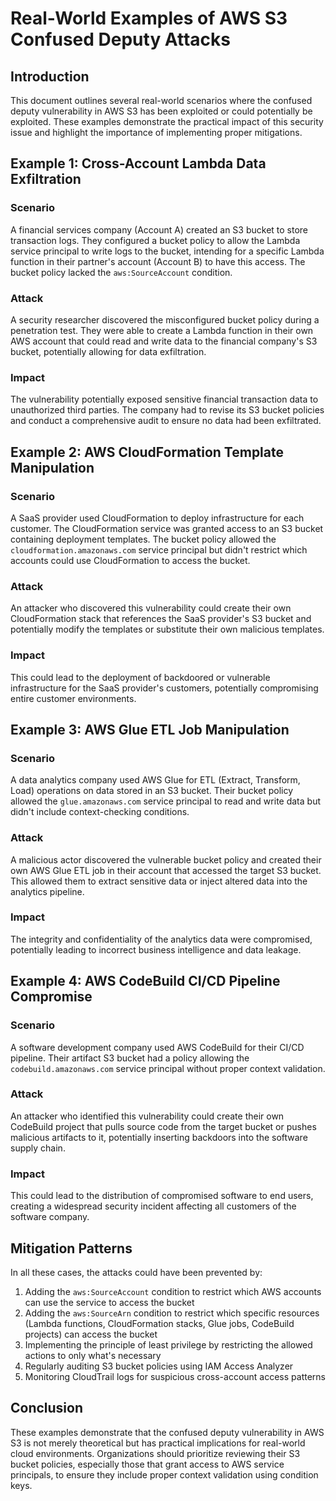 # Real-World Examples of AWS S3 Confused Deputy Attacks

## Introduction

This document outlines several real-world scenarios where the confused deputy vulnerability in AWS S3 has been exploited or could potentially be exploited. These examples demonstrate the practical impact of this security issue and highlight the importance of implementing proper mitigations.

## Example 1: Cross-Account Lambda Data Exfiltration

### Scenario
A financial services company (Account A) created an S3 bucket to store transaction logs. They configured a bucket policy to allow the Lambda service principal to write logs to the bucket, intending for a specific Lambda function in their partner's account (Account B) to have this access. The bucket policy lacked the `aws:SourceAccount` condition.

### Attack
A security researcher discovered the misconfigured bucket policy during a penetration test. They were able to create a Lambda function in their own AWS account that could read and write data to the financial company's S3 bucket, potentially allowing for data exfiltration.

### Impact
The vulnerability potentially exposed sensitive financial transaction data to unauthorized third parties. The company had to revise its S3 bucket policies and conduct a comprehensive audit to ensure no data had been exfiltrated.

## Example 2: AWS CloudFormation Template Manipulation

### Scenario
A SaaS provider used CloudFormation to deploy infrastructure for each customer. The CloudFormation service was granted access to an S3 bucket containing deployment templates. The bucket policy allowed the `cloudformation.amazonaws.com` service principal but didn't restrict which accounts could use CloudFormation to access the bucket.

### Attack
An attacker who discovered this vulnerability could create their own CloudFormation stack that references the SaaS provider's S3 bucket and potentially modify the templates or substitute their own malicious templates.

### Impact
This could lead to the deployment of backdoored or vulnerable infrastructure for the SaaS provider's customers, potentially compromising entire customer environments.

## Example 3: AWS Glue ETL Job Manipulation

### Scenario
A data analytics company used AWS Glue for ETL (Extract, Transform, Load) operations on data stored in an S3 bucket. Their bucket policy allowed the `glue.amazonaws.com` service principal to read and write data but didn't include context-checking conditions.

### Attack
A malicious actor discovered the vulnerable bucket policy and created their own AWS Glue ETL job in their account that accessed the target S3 bucket. This allowed them to extract sensitive data or inject altered data into the analytics pipeline.

### Impact
The integrity and confidentiality of the analytics data were compromised, potentially leading to incorrect business intelligence and data leakage.

## Example 4: AWS CodeBuild CI/CD Pipeline Compromise

### Scenario
A software development company used AWS CodeBuild for their CI/CD pipeline. Their artifact S3 bucket had a policy allowing the `codebuild.amazonaws.com` service principal without proper context validation.

### Attack
An attacker who identified this vulnerability could create their own CodeBuild project that pulls source code from the target bucket or pushes malicious artifacts to it, potentially inserting backdoors into the software supply chain.

### Impact
This could lead to the distribution of compromised software to end users, creating a widespread security incident affecting all customers of the software company.

## Mitigation Patterns

In all these cases, the attacks could have been prevented by:

1. Adding the `aws:SourceAccount` condition to restrict which AWS accounts can use the service to access the bucket
2. Adding the `aws:SourceArn` condition to restrict which specific resources (Lambda functions, CloudFormation stacks, Glue jobs, CodeBuild projects) can access the bucket
3. Implementing the principle of least privilege by restricting the allowed actions to only what's necessary
4. Regularly auditing S3 bucket policies using IAM Access Analyzer
5. Monitoring CloudTrail logs for suspicious cross-account access patterns

## Conclusion

These examples demonstrate that the confused deputy vulnerability in AWS S3 is not merely theoretical but has practical implications for real-world cloud environments. Organizations should prioritize reviewing their S3 bucket policies, especially those that grant access to AWS service principals, to ensure they include proper context validation using condition keys.
